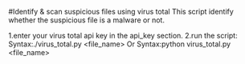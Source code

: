 #Identify &amp; scan suspicious files using virus total
This script identify whether the suspicious file is a malware or not.

1.enter your virus total api key in the api_key section.
2.run the script:
  Syntax:./virus_total.py <file_name>
  Or
  Syntax:python virus_total.py <file_name>
